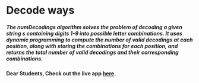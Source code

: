 # Decode ways

##### The numDecodings algorithm solves the problem of decoding a given string s containing digits 1-9 into possible letter combinations. It uses dynamic programming to compute the number of valid decodings at each position, along with storing the combinations for each position, and returns the total number of valid decodings and their corresponding combinations.

#### Dear Students, Check out the live app [here](https://kdeepika-brs.github.io/Decode_Ways/).
